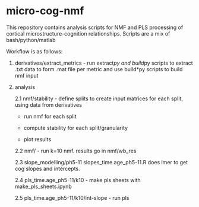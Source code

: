 # micro-cog-nmf
This repository contains analysis scripts for NMF and PLS processing of cortical microstructure-cognition relationships.
Scripts are a mix of bash/python/matlab

Workflow is as follows:

1. derivatives/extract_metrics - run extract*py and build*py scripts to extract .txt data to form .mat file per metric
                 and use build*py scripts to build nmf input


2. analysis

	2.1 nmf/stability - define splits to create input matrices for each split, using data from derivatives

	  - run nmf for each split

	  - compute stability for each split/granularity
	  - plot results

	2.2 nmf/ - run k=10 nmf. results go in nmf/wb_res

	2.3 slope_modelling/ph5-11 slopes_time.age_ph5-11.R does lmer to get cog slopes and intercepts.

	2.4 pls_time.age_ph5-11/k10 - make pls sheets with make_pls_sheets.ipynb

	2.5 pls_time.age_ph5-11/k10/int-slope - run pls
